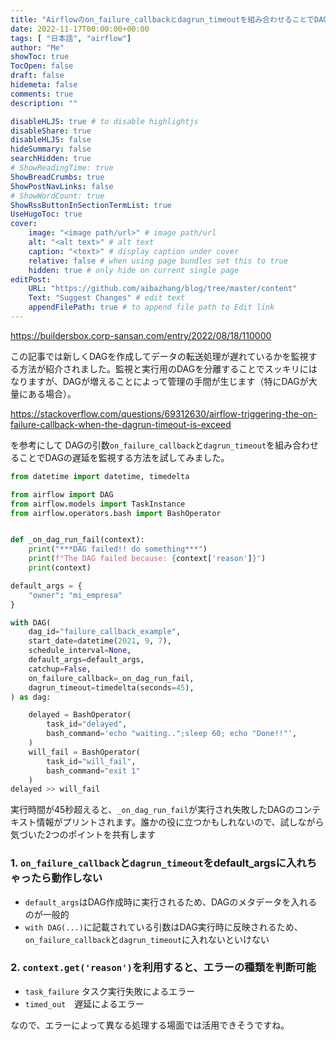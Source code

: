 ```yaml
---
title: "Airflowのon_failure_callbackとdagrun_timeoutを組み合わせることでDAGの遅延を監視する"
date: 2022-11-17T00:00:00+00:00
tags: [ "日本語", "airflow"]
author: "Me"
showToc: true
TocOpen: false
draft: false
hidemeta: false
comments: true
description: ""

disableHLJS: true # to disable highlightjs
disableShare: true
disableHLJS: false
hideSummary: false
searchHidden: true
# ShowReadingTime: true
ShowBreadCrumbs: true
ShowPostNavLinks: false
# ShowWordCount: true
ShowRssButtonInSectionTermList: true
UseHugoToc: true
cover:
    image: "<image path/url>" # image path/url
    alt: "<alt text>" # alt text
    caption: "<text>" # display caption under cover
    relative: false # when using page bundles set this to true
    hidden: true # only hide on current single page
editPost:
    URL: "https://github.com/aibazhang/blog/tree/master/content"
    Text: "Suggest Changes" # edit text
    appendFilePath: true # to append file path to Edit link
---
```


https://buildersbox.corp-sansan.com/entry/2022/08/18/110000

この記事では新しくDAGを作成してデータの転送処理が遅れているかを監視する方法が紹介されました。監視と実行用のDAGを分離することでスッキリにはなりますが、DAGが増えることによって管理の手間が生じます（特にDAGが大量にある場合）。

https://stackoverflow.com/questions/69312630/airflow-triggering-the-on-failure-callback-when-the-dagrun-timeout-is-exceed

を参考にして
DAGの引数`on_failure_callback`と`dagrun_timeout`を組み合わせることでDAGの遅延を監視する方法を試してみました。

```python
from datetime import datetime, timedelta

from airflow import DAG
from airflow.models import TaskInstance
from airflow.operators.bash import BashOperator


def _on_dag_run_fail(context):
    print("***DAG failed!! do something***")
    print(f"The DAG failed because: {context['reason']}")
    print(context)

default_args = {
    "owner": "mi_empresa"
}

with DAG(
    dag_id="failure_callback_example",
    start_date=datetime(2021, 9, 7),
    schedule_interval=None,
    default_args=default_args,
    catchup=False,
    on_failure_callback=_on_dag_run_fail,
    dagrun_timeout=timedelta(seconds=45),
) as dag:

    delayed = BashOperator(
        task_id="delayed",
        bash_command='echo "waiting..";sleep 60; echo "Done!!"',
    )
    will_fail = BashOperator(
        task_id="will_fail",
        bash_command="exit 1"
    )
delayed >> will_fail
```

実行時間が45秒超えると、`_on_dag_run_fail`が実行され失敗したDAGのコンテキスト情報がプリントされます。誰かの役に立つかもしれないので、試しながら気づいた2つのポイントを共有します

### 1. `on_failure_callback`と`dagrun_timeout`をdefault_argsに入れちゃったら動作しない

- `default_args`はDAG作成時に実行されるため、DAGのメタデータを入れるのが一般的
- `with DAG(...)`に記載されている引数はDAG実行時に反映されるため、`on_failure_callback`と`dagrun_timeout`に入れないといけない

### 2. `context.get('reason')`を利用すると、エラーの種類を判断可能

- `task_failure` タスク実行失敗によるエラー
- `timed_out`　遅延によるエラー

なので、エラーによって異なる処理する場面では活用できそうですね。

